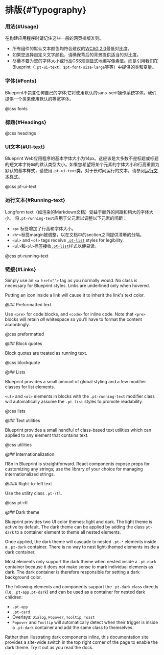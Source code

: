 # 排版{#Typography}

### 用法{#Usage}

在构建应用程序时请记住这些一般的网页排版准则。

- 所有组件的默认文本颜色均符合建议的[WCAG 2.0](https://www.w3.org/TR/WCAG20/)最低对比度。
- 如果您选择自定义文字颜色，请确保背后的背景提供适当的对比度。
- 尽量不要为您的字体大小或行高CSS规则显式地编写像素值。而是引用我们在Blueprint（`.pt-ui-text`，`$pt-font-size-large`等等）中提供的类和变量。

### 字体{#Fonts}

Blueprint不包含任何自己的字体;它将使用默认的sans-serif操作系统字体。我们提供一个类来使用默认的等宽字体。


@css fonts

### 标题{#Headings}

@css headings

### UI文本{#UI-text}

Blueprint Web应用程序的基本字体大小为14px。这应该是大多数不是标题或标题的短文本字符串的默认类型大小。如果您希望将某个元素的字体大小和行高重置为默认的基本样式，请使用`.pt-ui-text`类。对于长时间运行的文本，请参阅[运行文本样式](#core/typography.running-text)。

@css pt-ui-text

### 运行文本{#Running-text}

Longform text（如渲染的Markdown文档）受益于额外的间距和稍大的字体大小。 将`.pt-running-text`应用于父元素以调整以下元素的间距：

- `<p>` 标签增加了行高和字体大小。
- `<h*>`标签margin被调整，以在文档中的section之间提供清晰的分隔。
- `<ul>` and `<ol>` tags receive [`.pt-list`](#core/typography.lists) styles for legibility.
- `<ul>`和`<ol>`标签接收[`.pt-list`](#core/typography.lists)样式以便易读。

@css pt-running-text

### 链接{#Links}

Simply use an `<a href="">` tag as you normally would. No class is necessary for Blueprint styles.
Links are underlined only when hovered.

Putting an icon inside a link will cause it to inherit the link's text color.

@## Preformatted text

Use `<pre>` for code blocks, and `<code>` for inline code. Note that `<pre>` blocks will
retain _all_ whitespace so you'll have to format the content accordingly.

@css preformatted

@## Block quotes

Block quotes are treated as running text.

@css blockquote

@## Lists

Blueprint provides a small amount of global styling and a few modifier classes for list elements.

`<ul>` and `<ol>` elements in blocks with the `.pt-running-text` modifier class will
automatically assume the `.pt-list` styles to promote readability.

@css lists

@## Text utilities

Blueprint provides a small handful of class-based text utilities which can applied to any element
that contains text.

@css utilities

@## Internationalization

I18n in Blueprint is straightforward. React components expose props for customizing any strings;
use the library of your choice for managing internationalized strings.

@### Right-to-left text

Use the utility class `.pt-rtl`.

@css pt-rtl

@## Dark theme

Blueprint provides two UI color themes: light and dark. The light theme is active by default. The
dark theme can be applied by adding the class `pt-dark` to a container element to theme all nested
elements.

Once applied, the dark theme will cascade to nested `.pt-*` elements inside a `.pt-dark` container.
There is no way to nest light-themed elements inside a dark container.

Most elements only support the dark theme when nested inside a `.pt-dark` container because it does
not make sense to mark individual elements as dark. The dark container is therefore responsible for
setting a dark background color.

The following elements and components support the `.pt-dark` class directly (i.e, `.pt-app.pt-dark`)
and can be used as a container for nested dark children:

- `.pt-app`
- `.pt-card`
- Overlays: `Dialog`, `Popover`, `Tooltip`, `Toast`
- `Popover` and `Tooltip` will automatically detect when their trigger is inside a `.pt-dark`
container and add the same class to themselves.

Rather than illustrating dark components inline, this documentation site provides a site-wide switch
in the top right corner of the page to enable the dark theme. Try it out as you read the docs.
